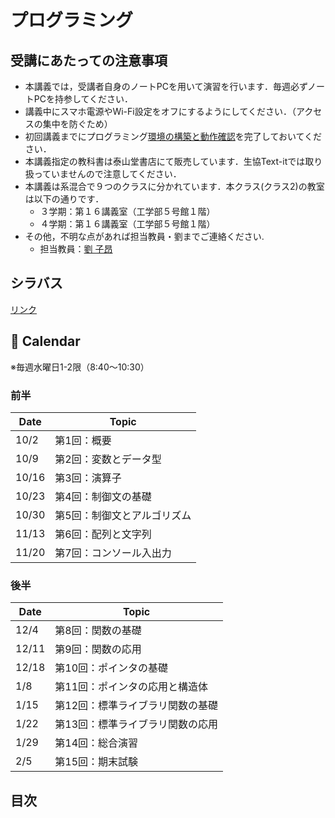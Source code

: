 # プログラミング

## 受講にあたっての注意事項

* 本講義では，受講者自身のノートPCを用いて演習を行います．毎週必ずノートPCを持参してください．
* 講義中にスマホ電源やWi-Fi設定をオフにするようにしてください．（アクセスの集中を防ぐため）
* 初回講義までにプログラミング[環境の構築と動作確認](https://zi-ang-liu.github.io/jb-c-programming/contents/environment_setup.html#)を完了しておいてください．
* 本講義指定の教科書は泰山堂書店にて販売しています．生協Text-itでは取り扱っていませんので注意してください．
* 本講義は系混合で９つのクラスに分かれています．本クラス(クラス2)の教室は以下の通りです．
  * ３学期：第１６講義室（工学部５号館１階）
  * ４学期：第１６講義室（工学部５号館１階）
* その他，不明な点があれば担当教員・劉までご連絡ください. 
  * 担当教員：[劉 子昂](https://zi-ang-liu.github.io/)

## シラバス
[リンク](https://kyomu.adm.okayama-u.ac.jp/Portal/Public/Syllabus/DetailMain.aspx?lct_year=2024&lct_cd=2024090142&je_cd=1)

## 📅 Calendar

※毎週水曜日1-2限（8:40～10:30）

### 前半

| Date  | Topic                       |
| ----- | --------------------------- |
| 10/2  | 第1回：概要                 |
| 10/9  | 第2回：変数とデータ型       |
| 10/16 | 第3回：演算子               |
| 10/23 | 第4回：制御文の基礎         |
| 10/30 | 第5回：制御文とアルゴリズム |
| 11/13 | 第6回：配列と文字列         |
| 11/20 | 第7回：コンソール入出力     |

### 後半

| Date  | Topic                            |
| ----- | -------------------------------- |
| 12/4  | 第8回：関数の基礎                |
| 12/11 | 第9回：関数の応用                |
| 12/18 | 第10回：ポインタの基礎           |
| 1/8   | 第11回：ポインタの応用と構造体   |
| 1/15  | 第12回：標準ライブラリ関数の基礎 |
| 1/22  | 第13回：標準ライブラリ関数の応用 |
| 1/29  | 第14回：総合演習                 |
| 2/5   | 第15回：期末試験                 |

## 目次

```{tableofcontents}
```

<!-- 第1回：コンピュータとプログラミング言語の基礎とプログラム開発の概要
第2回：変数とデータ型
第3回：演算子
第4回：制御文の基礎
第5回：制御文とアルゴリズム
第6回：配列と文字列
第7回：コンソール入出力
第8回：関数の基礎
第9回：関数の応用
第10回：ポインタの基礎
第11回：ポインタの応用と構造体
第12回：標準ライブラリ関数の基礎
第13回：標準ライブラリ関数の応用
第14回：総合演習
第15回：期末試験 -->